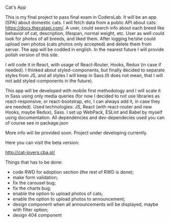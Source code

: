 Cat's App

This is my final project to pass final exam in CodersLab. It will be an app (SPA) about domestic cats. I will fetch data from a public API about cats: https://docs.thecatapi.com/. A user, could search info about each breed like behavior of cat, description, lifespan, normal weight, etc. User as well could look for photos of all breeds, and liked them. After logging he/she could upload own photos (cats photos only accepted) and delete them from server. The app will be codded in english. In the nearest future I will provide polish version of this site. 

I will code it in React, with usage of React-Router, Hooks, Redux (in case if needed). I thinked about styled-components, but finally decided to separate styles from JS, and all styles I will keep in Sass.(It does not mean, that I will not add styled-components in the future).

This app will be developed with mobile first methodology and I will scale it in Sass using only media queries (for now I decided to not use libraries as react-responsive, or react-bootstrap, etc, I can always add it, in case they are needed).
Used technologies:
JS, React (with react-router and new Hooks, maybe Redux), Sass. I set up WebPack, ESLint and Babel by myself using documentation. All dependencies and dev-dependecies used you can of course see in package.json

More info will be provided soon.
Project under developing currently.

Here you can visit the beta version:

http://cat-lovers.cba.pl/

Things that has to be done:

- code RWD for adoption section (the rest of RWD is done);
- make form validation;
- fix the carousel bug;
- fix the charts bug;
- enable the option to upload photos of cats;
- enable the option to upload photos to announcement;
- design component when all announcements will be displayed, maybe with filter option;
- design 404 component
